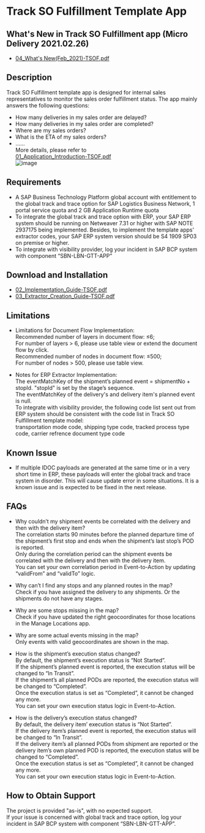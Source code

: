 # Track SO Fulfillment Template App

## What's New in Track SO Fulfillment app (Micro Delivery 2021.02.26)
* [04_What's New(Feb_2021)-TSOF.pdf](https://github.com/SAP-samples/logistics-business-network-gtt-samples/blob/master/lbn-gtt-template-tso/Documents/04_What'sNew_Feb_2021-TSOF.pdf) 

## Description
Track SO Fulfillment template app is designed for internal sales representatives to monitor the sales order fulfillment status. The app mainly answers the following questions:
* How many deliveries in my sales order are delayed?
* How many deliveries in my sales order are completed?
* Where are my sales orders?
* What is the ETA of my sales orders?
* …… </br>
More details, please refer to </br>
[01_Application_Introduction-TSOF.pdf](https://github.com/SAP-samples/logistics-business-network-gtt-samples/blob/master/lbn-gtt-template-tso/Documents/01_Application_Introduction-TSOF.pdf)</br>
![image](https://github.com/SAP-samples/logistics-business-network-gtt-samples/blob/master/lbn-gtt-template-tso/Documents/screenshot.png)

## Requirements
* A SAP Business Technology Platform global account with entitlement to the global track and trace option for SAP Logistics Business Network, 1 portal service quota and 2 GB Application Runtime quota
* To integrate the global track and trace option with ERP, your SAP ERP system should be running on Netweaver 7.31 or higher with SAP NOTE 2937175 being implemented. Besides, to implement the template apps' extractor codes, your SAP ERP system version should be S4 1909 SP03 on premise or higher.
* To integrate with visibility provider, log your incident in SAP BCP system with component “SBN-LBN-GTT-APP”

## Download and Installation
* [02_Implementation_Guide-TSOF.pdf](https://github.com/SAP-samples/logistics-business-network-gtt-samples/blob/master/lbn-gtt-template-tso/Documents/02_Implementation_Guide-TSOF.pdf) 
* [03_Extractor_Creation_Guide-TSOF.pdf](https://github.com/SAP-samples/logistics-business-network-gtt-samples/blob/master/lbn-gtt-template-tso/Documents/03_Extractor_Creation_Guide-TSOF.pdf) 

## Limitations
* Limitations for Document Flow Implementation: </br>
Recommended number of layers in document flow: ≤6; </br>
For number of layers > 6, please use table view or extend the document flow by click. </br>
Recommended number of nodes in document flow: ≤500; </br>
For number of nodes > 500, please use table view. </br>

* Notes for ERP Extractor Implementation: </br>
The eventMatchKey of the shipment’s planned event = shipmentNo + stopId. "stopId" is set by the stage’s sequence. </br>
The eventMatchKey of the delivery's and delivery item's planned event is null. </br>
To integrate with visibility provider, the following code list sent out from ERP system should be consistent with the code list in Track SO Fulfillment template model: </br>
transportation mode code, shipping type code, tracked process type code, carrier refrence document type code  

## Known Issue
* If multiple IDOC payloads are generated at the same time or in a very short time in ERP, these payloads will enter the global track and trace system in disorder. This will cause update error in some situations. It is a known issue and is expected to be fixed in the next release.

## FAQs
* Why couldn’t my shipment events be correlated with the delivery and then with the delivery item? </br>
The correlation starts 90 minutes before the planned departure time of the shipment’s first stop and ends when the shipment’s last stop’s POD is reported. </br>
Only during the correlation period can the shipment events be correlated with the delivery and then with the delivery item. </br>
You can set your own correlation period in Event-to-Action by updating “validFrom” and “validTo” logic. </br>

* Why can’t I find any stops and any planned routes in the map? </br>
Check if you have assigned the delivery to any shipments. Or the shipments do not have any stages. </br>
 
* Why are some stops missing in the map? </br>
Check if you have updated the right geocoordinates for those locations in the Manage Locations app. </br>

* Why are some actual events missing in the map? </br>
Only events with valid geocoordinates are shown in the map. </br>

* How is the shipment’s execution status changed? </br>
By default, the shipment’s execution status is “Not Started”. </br>
If the shipment’s planned event is reported, the execution status will be changed to “In Transit”. </br>
If the shipment’s all planned PODs are reported, the execution status will be changed to “Completed”. </br>
Once the execution status is set as “Completed”, it cannot be changed any more. </br>
You can set your own execution status logic in Event-to-Action. </br>

* How is the delivery’s execution status changed? </br>
By default, the delivery item’ execution status is “Not Started”. </br>
If the delivery item’s planned event is reported, the execution status will be changed to “In Transit”. </br>
If the delivery item’s all planned PODs from shipment are reported or the delivery item’s own planned POD is reported, the execution status will be changed to “Completed”. </br>
Once the execution status is set as “Completed”, it cannot be changed any more. </br>
You can set your own execution status logic in Event-to-Action. </br>

## How to Obtain Support
The project is provided "as-is", with no expected support. </br>
If your issue is concerned with global track and trace option, log your incident in SAP BCP system with component “SBN-LBN-GTT-APP”. 
